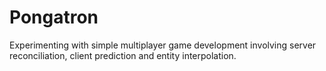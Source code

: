 # Pongatron

Experimenting with simple multiplayer game development involving server reconciliation, client prediction and entity interpolation.
